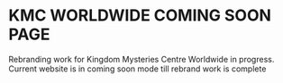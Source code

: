 # KMC WORLDWIDE COMING SOON PAGE

Rebranding work for Kingdom Mysteries Centre Worldwide in progress. 
Current website is in coming soon mode till rebrand work is complete
